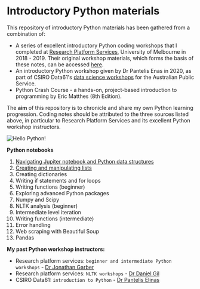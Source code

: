 # Introductory Python materials

This repository of introductory Python materials has been gathered from a combination of:  

+ A series of excellent introductory Python coding workshops  that I completed at [Research Platform Services](https://research.unimelb.edu.au/infrastructure/research-platform-services#training), University of Melbourne in 2018 - 2019. Their original workshop materials, which forms the basis of these notes, can be accessed [here](https://github.com/resbaz).  
+ An introductory Python workshop given by Dr Pantelis Enas in 2020, as part of CSIRO Data61's [data science workshops](https://www.eventbrite.com/o/csiro-data61-26859581097) for the Australian Public Service.  
+ Python Crash Course - a hands-on, project-based introduction to programming by Eric Matthes (8th Edition).  

The **aim** of this repository is to chronicle and share my own Python learning progression. Coding notes should be attributed to the three sources listed above, in particular to Research Platform Services and its excellent Python workshop instructors.  

![Hello Python!](https://github.com/erikaduan/Python-introductory-materials/blob/master/02_images/readme.jpg)  

**Python notebooks**  

1. [Navigating Jupiter notebook and Python data structures](https://github.com/erikaduan/Python-introductory-materials/blob/master/03_notebooks/01_navigating-Jupyter-notebooks-and-Python.ipynb)  
2. [Creating and manipulating lists](https://github.com/erikaduan/Python-introductory-materials/blob/master/03_notebooks/02_creating-and-modifying-lists.ipynb)  
3. Creating dictionaries  
4. Writing if statements and for loops
5. Writing functions (beginner)
6. Exploring advanced Python packages
7. Numpy and Scipy
8. NLTK analysis (beginner)
9. Intermediate level iteration
10. Writing functions (intermediate)
11. Error handling
12. Web scraping with Beautiful Soup  
13. Pandas  

**My past Python workshop instructors:**

+ Research platform services: `beginner and intermediate Python workshops` - [Dr Jonathan Garber](https://twitter.com/geogarber?lang=en)  
+ Research platform services: `NLTK workshops` - [Dr Daniel Gil](https://twitter.com/danielgil?lang=en)  
+ CSIRO Data61: `introduction to Python` - [Dr Pantelis Elinas](https://medium.com/@pantelis.elinas)  
